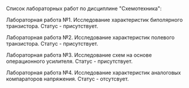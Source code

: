 Список лабораторных работ по дисциплине "Схемотехника":

Лабораторная работа №1. Исследование характеристик биполярного транзистора. Статус - присутствует.

Лабораторная работа №2. Исследование характеристик полевого транзистора. Статус - присутствует.

Лабораторная работа №3. Исследование схем на основе операционного усилителя. Статус - присутствует.

Лабораторная работа №4. Исследование характеристик аналоговых компараторов напряжения. Статус - отсутсвует.
